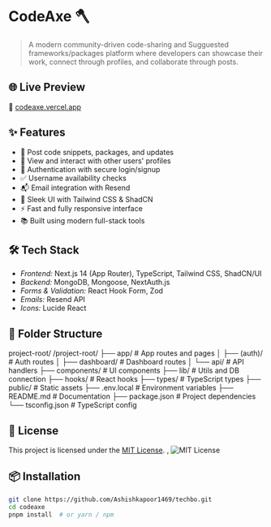 # CodeAxe 🪓

> A modern community-driven code-sharing and Sugguested frameworks/packages platform where developers can showcase their work, connect through profiles, and collaborate through posts.

## 🌐 Live Preview

🔗 [codeaxe.vercel.app](https://codeaxe.vercel.app)

## ✨ Features

- 📝 Post code snippets, packages, and updates
- 👤 View and interact with other users' profiles
- 🔐 Authentication with secure login/signup
- ✅ Username availability checks
- 📬 Email integration with Resend
- 🎨 Sleek UI with Tailwind CSS & ShadCN
- ⚡ Fast and fully responsive interface
- 📚 Built using modern full-stack tools

## 🛠 Tech Stack

- *Frontend:* Next.js 14 (App Router), TypeScript, Tailwind CSS, ShadCN/UI
- *Backend:* MongoDB, Mongoose, NextAuth.js
- *Forms & Validation:* React Hook Form, Zod
- *Emails:* Resend API
- *Icons:* Lucide React

## 📁 Folder Structure
project-root/
/project-root/
├── app/ # App routes and pages
│ ├── (auth)/ # Auth routes
│ ├── dashboard/ # Dashboard routes
│ └── api/ # API handlers
├── components/ # UI components
├── lib/ # Utils and DB connection
├── hooks/ # React hooks
├── types/ # TypeScript types
├── public/ # Static assets
├── .env.local # Environment variables
├── README.md # Documentation
├── package.json # Project dependencies
└── tsconfig.json # TypeScript config



## 📃 License

This project is licensed under the [MIT License](./LICENSE).
, ![MIT License](https://img.shields.io/badge/License-MIT-green.svg)

## 📦 Installation

```bash
git clone https://github.com/Ashishkapoor1469/techbo.git
cd codeaxe
pnpm install  # or yarn / npm


